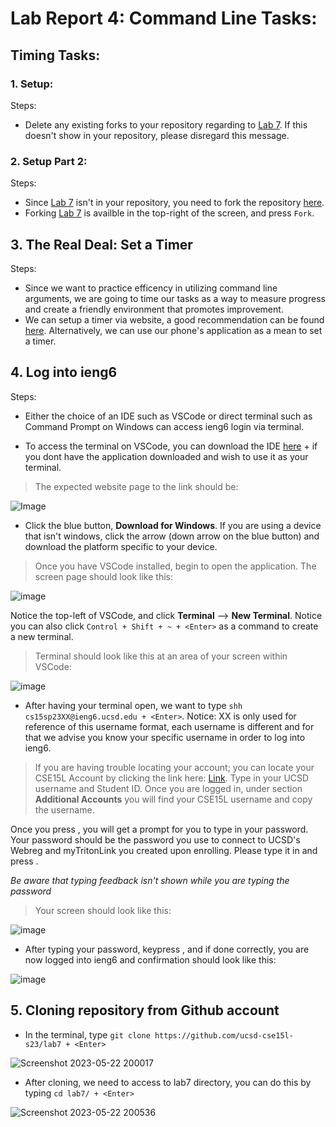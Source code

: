 # Lab Report 4: Command Line Tasks:

## Timing Tasks: 

### 1. Setup:

Steps:
* Delete any existing forks to your repository regarding to [Lab 7](https://github.com/ucsd-cse15l-s23/lab7). If this doesn't show in your repository, please disregard this message. 

### 2. Setup Part 2:

Steps:
* Since [Lab 7](https://github.com/ucsd-cse15l-s23/lab7) isn't in your repository, you need to fork the repository [here](https://github.com/ucsd-cse15l-s23/lab7). 
* Forking [Lab 7](https://github.com/ucsd-cse15l-s23/lab7) is availble in the top-right of the screen, and press `Fork`.

## 3. The Real Deal: Set a Timer

Steps:
* Since we want to practice efficency in utilizing command line arguments, we are going to time our tasks as a way to measure progress and create a friendly environment that promotes improvement. 
* We can setup a timer via website, a good recommendation can be found [here](https://www.timeanddate.com/stopwatch/). Alternatively, we can use our phone's application as a mean to set a timer.

## 4. Log into ieng6

Steps:
* Either the choice of an IDE such as VSCode or direct terminal such as Command Prompt on Windows can access ieng6 login via terminal.
- To access the terminal on VSCode, you can download the IDE [here](https://code.visualstudio.com/download) + <enter> if you dont have the application downloaded and wish to use it as your terminal. 
>The expected website page to the link should be:

![Image](https://user-images.githubusercontent.com/120772535/231031750-f474c858-1f92-4ab4-b714-0ddf22bc6a24.png)
* Click the blue button, **Download for Windows**. If you are using a device that isn't windows, click the arrow (down arrow on the blue button) and download the platform specific to your device. 

>Once you have VSCode installed, begin to open the application. The screen page should look like this: 

![image](https://user-images.githubusercontent.com/120772535/231033020-5f5eee43-b4a7-441a-856a-34a598ea5a75.png)

Notice the top-left of VSCode, and click **Terminal** --> **New Terminal**. Notice you can also click `Control + Shift + ~ + <Enter>` as a command to create a new terminal. 

>Terminal should look like this at an area of your screen within VSCode:

![image](https://user-images.githubusercontent.com/120772535/231034075-0f01da24-bf92-41bd-99b1-e365696e2cb9.png)

* After having your terminal open, we want to type `shh cs15sp23XX@ieng6.ucsd.edu + <Enter>`. Notice: XX is only used for reference of this username format, each username is different and for that we advise you know your specific username in order to log into ieng6. 
  
>If you are having trouble locating your account; you can locate your CSE15L Account by clicking the link here: [Link](https://sdacs.ucsd.edu/~icc/index.php). Type in your UCSD username and Student ID. Once you are logged in, under section **Additional Accounts** you will find your CSE15L username and copy the username. 

  
  
Once you press <Enter>, you will get a prompt for you to type in your password. Your password should be the password you use to connect to UCSD's Webreg and myTritonLink you created upon enrolling. Please type it in and press <Enter>. 

*Be aware that typing feedback isn't shown while you are typing the password*

> Your screen should look like this:

![image](https://user-images.githubusercontent.com/120772535/231037278-12438fb9-f230-41c7-bbf9-358f4612decd.png)

  
* After typing your password, keypress <Enter>, and if done correctly, you are now logged into ieng6 and confirmation should look like this: 

![image](https://user-images.githubusercontent.com/120772535/231037467-e8551f71-3e2b-454a-b395-8d0dbb9c2df3.png)

## 5. Cloning repository from Github account
  
* In the terminal, type `git clone https://github.com/ucsd-cse15l-s23/lab7 + <Enter>`

![Screenshot 2023-05-22 200017](https://github.com/b1luu/cse15l-lab-reports/assets/120772535/0cc965c1-88a6-4b90-883b-87678757634d)

* After cloning, we need to access to lab7 directory, you can do this by typing `cd lab7/ + <Enter>`

![Screenshot 2023-05-22 200536](https://github.com/b1luu/cse15l-lab-reports/assets/120772535/2ff1e49e-e2f0-463e-af77-2d53eaa6982b)

